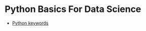 # Python Basics For Data Science

- [Python keywords](https://github.com/AbhishekKumar4/Python-basics-for-data-science/tree/master/Python%20keywords)
